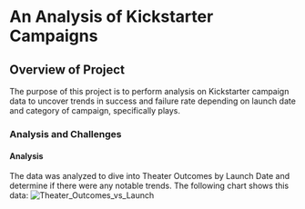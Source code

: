 # An Analysis of Kickstarter Campaigns
## Overview of Project
The purpose of this project is to perform analysis on Kickstarter campaign data to uncover trends in success and failure rate depending on launch date and category of campaign, specifically plays.
### Analysis and Challenges
#### Analysis
The data was analyzed to dive into Theater Outcomes by Launch Date and determine if there were any notable trends. The following chart shows this data:
![Theater_Outcomes_vs_Launch](https://user-images.githubusercontent.com/114033254/201542999-8e968453-b55b-4165-a480-7beca7a7c8be.png)


